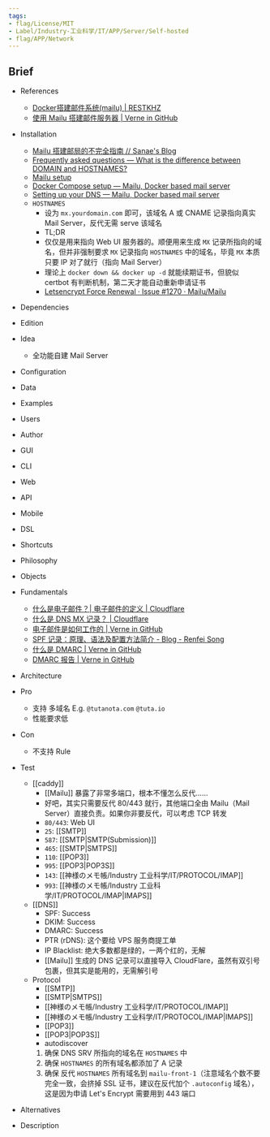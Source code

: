 ```yaml
---
tags:
- flag/License/MIT
- Label/Industry-工业科学/IT/APP/Server/Self-hosted
- flag/APP/Network
---
```


## Brief

- References
    - [Docker搭建邮件系统(mailu) | RESTKHZ](https://blog.restkhz.com/post/mailsystem-setting-up)
    - [使用 Mailu 搭建邮件服务器 | Verne in GitHub](https://einverne.github.io/post/2021/07/email-server-mailu.html)

- Installation
    - [Mailu 搭建邮局的不完全指南 // Sanae's Blog](https://blog.sanae.im/posts/mail-hosting-with-mailu/)
    - [Frequently asked questions — What is the difference between DOMAIN and HOSTNAMES?](https://mailu.io/2.0/faq.html#what-is-the-difference-between-domain-and-hostnames)
    - [Mailu setup](https://setup.mailu.io)
    - [Docker Compose setup — Mailu, Docker based mail server](https://mailu.io/2.0/compose/setup.html)
    - [Setting up your DNS — Mailu, Docker based mail server](https://mailu.io/2.0/dns.html)
    - `HOSTNAMES`
        - 设为 `mx.yourdomain.com` 即可，该域名 A 或 CNAME 记录指向真实 Mail Server，反代无需 serve 该域名
        - TL;DR
        - 仅仅是用来指向 Web UI 服务器的。顺便用来生成 `MX` 记录所指向的域名，但并非强制要求 `MX` 记录指向 `HOSTNAMES` 中的域名，毕竟 `MX` 本质只要 IP 对了就行（指向 Mail Server）
        - 理论上 `docker down && docker up -d` 就能续期证书，但貌似 certbot 有判断机制，第二天才能自动重新申请证书
        - [Letsencrypt Force Renewal · Issue #1270 · Mailu/Mailu](https://github.com/Mailu/Mailu/issues/1270)

- Dependencies

- Edition

- Idea
    - 全功能自建 Mail Server

- Configuration

- Data

- Examples

- Users

- Author

- GUI

- CLI

- Web

- API

- Mobile

- DSL

- Shortcuts

- Philosophy

- Objects

- Fundamentals
    - [什么是电子邮件？| 电子邮件的定义 | Cloudflare](https://www.cloudflare-cn.com/learning/email-security/what-is-email/)
    - [什么是 DNS MX 记录？ | Cloudflare](https://www.cloudflare-cn.com/learning/dns/dns-records/dns-mx-record/)
    - [电子邮件是如何工作的 | Verne in GitHub](https://einverne.github.io/post/2022/03/how-email-send-and-receive.html)
    - [SPF 记录：原理、语法及配置方法简介 - Blog - Renfei Song](https://www.renfei.org/blog/introduction-to-spf.html)
    - [什么是 DMARC | Verne in GitHub](https://einverne.github.io/post/2022/03/what-is-dmarc.html)
    - [DMARC 报告 | Verne in GitHub](https://einverne.github.io/post/2022/03/dmarc-report.html)

- Architecture

- Pro
    - 支持 多域名 E.g. `@tutanota.com` `@tuta.io`
    - 性能要求低

- Con
    - 不支持 Rule

- Test
    - [[caddy]]
        - [[Mailu]] 暴露了非常多端口，根本不懂怎么反代……
        - 好吧，其实只需要反代 80/443 就行，其他端口全由 Mailu（Mail Server）直接负责。如果你非要反代，可以考虑 TCP 转发
        - `80/443`: Web UI
        - `25`: [[SMTP]]
        - `587`: [[SMTP|SMTP(Submission)]]
        - `465`: [[SMTP|SMTPS]]
        - `110`: [[POP3]]
        - `995`: [[POP3|POP3S]]
        - `143`: [[神様のメモ帳/Industry 工业科学/IT/PROTOCOL/IMAP]]
        - `993`: [[神様のメモ帳/Industry 工业科学/IT/PROTOCOL/IMAP|IMAPS]]
    - [[DNS]]
        - SPF: Success
        - DKIM: Success
        - DMARC: Success
        - PTR (rDNS): 这个要给 VPS 服务商提工单
        - IP Blacklist: 绝大多数都是绿的，一两个红的，无解
        - [[Mailu]] 生成的 DNS 记录可以直接导入 CloudFlare，虽然有双引号包裹，但其实是能用的，无需解引号
    - Protocol
        - [[SMTP]]
        - [[SMTP|SMTPS]]
        - [[神様のメモ帳/Industry 工业科学/IT/PROTOCOL/IMAP]]
        - [[神様のメモ帳/Industry 工业科学/IT/PROTOCOL/IMAP|IMAPS]]
        - [[POP3]]
        - [[POP3|POP3S]]
        - autodiscover
        1. 确保 DNS SRV 所指向的域名在 `HOSTNAMES` 中
        2. 确保 `HOSTNAMES` 的所有域名都添加了 A 记录
        3. 确保 反代 `HOSTNAMES` 所有域名到 `mailu-front-1`（注意域名个数不要完全一致，会挤掉 SSL 证书，建议在反代加个 `.autoconfig` 域名），这是因为申请 Let's Encrypt 需要用到 443 端口

- Alternatives

- Description
